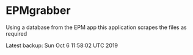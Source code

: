 # EPMgrabber
Using a database from the EPM app this application scrapes the files as required


Latest backup: Sun Oct 6 11:58:02 UTC 2019
